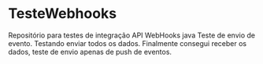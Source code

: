 # TesteWebhooks
Repositório para testes de integração API WebHooks java
Teste de envio de evento.
Testando enviar todos os dados.
Finalmente consegui receber os dados, teste de envio apenas de push de eventos.
